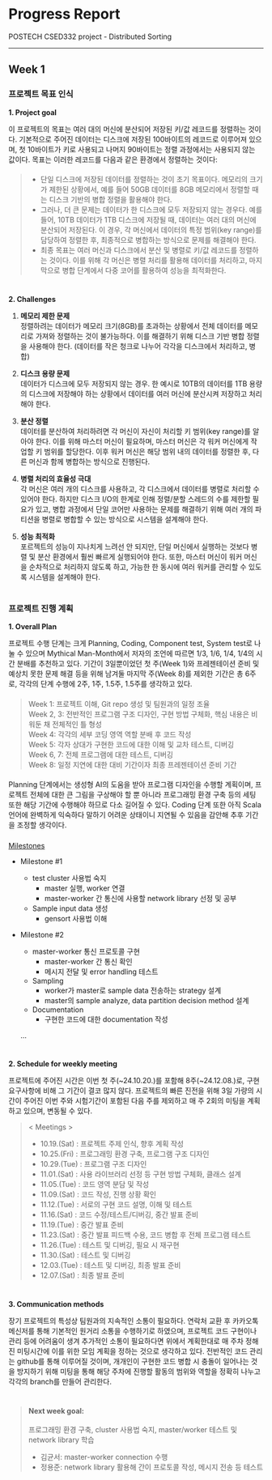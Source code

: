 # Progress Report
POSTECH CSED332 project - Distributed Sorting

---

## Week 1

### 프로젝트 목표 인식

**1. Project goal**

이 프로젝트의 목표는 여러 대의 머신에 분산되어 저장된 키/값 레코드를 정렬하는 것이다. 기본적으로 주어진 데이터는 디스크에 저장된 100바이트의 레코드로 이루어져 있으며, 첫 10바이트가 키로 사용되고 나머지 90바이트는 정렬 과정에서는 사용되지 않는 값이다. 목표는 이러한 레코드를 다음과 같은 환경에서 정렬하는 것이다:

####

> - 단일 디스크에 저장된 데이터를 정렬하는 것이 초기 목표이다. 메모리의 크기가 제한된 상황에서, 예를 들어 50GB 데이터를 8GB 메모리에서 정렬할 때는 디스크 기반의 병합 정렬을 활용해야 한다.
> - 그러나, 더 큰 문제는 데이터가 한 디스크에 모두 저장되지 않는 경우다. 예를 들어, 10TB 데이터가 1TB 디스크에 저장될 때, 데이터는 여러 대의 머신에 분산되어 저장된다. 이 경우, 각 머신에서 데이터의 특정 범위(key range)를 담당하여 정렬한 후, 최종적으로 병합하는 방식으로 문제를 해결해야 한다.
> - 최종 목표는 여러 머신과 디스크에서 분산 및 병렬로 키/값 레코드를 정렬하는 것이다. 이를 위해 각 머신은 병렬 처리를 활용해 데이터를 처리하고, 마지막으로 병합 단계에서 다중 코어를 활용하여 성능을 최적화한다.

#

**2. Challenges**

1. __메모리 제한 문제__  
   정렬하려는 데이터가 메모리 크기(8GB)를 초과하는 상황에서 전체 데이터를 메모리로 가져와 정렬하는 것이 불가능하다. 이를 해결하기 위해 디스크 기반 병합 정렬을 사용해야 한다. (데이터를 작은 청크로 나누어 각각을 디스크에서 처리하고, 병합)

2. __디스크 용량 문제__  
   데이터가 디스크에 모두 저장되지 않는 경우. 한 예시로 10TB의 데이터를 1TB 용량의 디스크에 저장해야 하는 상황에서 데이터를 여러 머신에 분산시켜 저장하고 처리해야 한다.

3. __분산 정렬__  
   데이터를 분산하여 처리하려면 각 머신이 자신이 처리할 키 범위(key range)를 알아야 한다. 이를 위해 마스터 머신이 필요하며, 마스터 머신은 각 워커 머신에게 작업할 키 범위를 할당한다. 이후 워커 머신은 해당 범위 내의 데이터를 정렬한 후, 다른 머신과 함께 병합하는 방식으로 진행된다.

4. __병렬 처리의 효율성 극대__  
   각 머신은 여러 개의 디스크를 사용하고, 각 디스크에서 데이터를 병렬로 처리할 수 있어야 한다. 하지만 디스크 I/O의 한계로 인해 정렬/분할 스레드의 수를 제한할 필요가 있고, 병합 과정에서 단일 코어만 사용하는 문제를 해결하기 위해 여러 개의 파티션을 병렬로 병합할 수 있는 방식으로 시스템을 설계해야 한다.

5. __성능 최적화__  
   포르젝트의 성능이 지나치게 느려선 안 되지만, 단일 머신에서 실행하는 것보다 병렬 및 분산 환경에서 훨씬 빠르게 실행되어야 한다. 또한, 마스터 머신이 워커 머신을 순차적으로 처리하지 않도록 하고, 가능한 한 동시에 여러 워커를 관리할 수 있도록 시스템을 설계해야 한다.

#

### 프로젝트 진행 계획

**1. Overall Plan**

프로젝트 수행 단계는 크게 Planning, Coding, Component test, System test로 나눌 수 있으며 Mythical Man-Month에서 
저자의 조언에 따르면 1/3, 1/6, 1/4, 1/4의 시간 분배를 추천하고 있다. 기간이 3일뿐이었던 첫 주(Week 1)와 프레젠테이션 준비 및 예상치
못한 문제 해결 등을 위해 남겨둘 마지막 주(Week 8)를 제외한 기간은 총 6주로, 각각의 단계 수행에 2주, 1주, 1.5주, 1.5주를 
생각하고 있다.

>####
>Week 1: 프로젝트 이해, Git repo 생성 및 팀원과의 일정 조율  
Week 2, 3: 전반적인 프로그램 구조 디자인, 구현 방법 구체화, 핵심 내용은 비워둔 채 전체적인 틀 형성  
Week 4: 각각의 세부 코딩 영역 역할 분배 후 코드 작성  
Week 5: 각자 상대가 구현한 코드에 대한 이해 및 교차 테스트, 디버깅  
Week 6, 7: 전체 프로그램에 대한 테스트, 디버깅  
Week 8: 일정 지연에 대한 대비 기간이자 최종 프레젠테이션 준비 기간  
>####

Planning 단계에서는 생성형 AI의 도움을 받아 프로그램 디자인을 수행할 계획이며, 프로젝트 전체에 대한 큰 그림을 구상해야 할 뿐 아니라
프로그래밍 환경 구축 등의 세팅 또한 해당 기간에 수행해야 하므로 다소 길어질 수 있다. Coding 단계 또한 아직 Scala 언어에 
완벽하게 익숙하다 말하기 어려운 상태이니 지연될 수 있음을 감안해 추후 기간을 조정할 생각이다.

###

<U>Milestones</U>

- Milestone #1
  - test cluster 사용법 숙지
    - master 실행, worker 연결
    - master-worker 간 통신에 사용할 network library 선정 및 공부
  - Sample input data 생성
    - gensort 사용법 이해

- Milestone #2
  - master-worker 통신 프로토콜 구현
    - master-worker 간 통신 확인
    - 메시지 전달 및 error handling 테스트
  - Sampling
    - worker가 master로 sample data 전송하는 strategy 설계
    - master의 sample analyze, data partition decision method 설계
  - Documentation
    - 구현한 코드에 대한 documentation 작성

  ...

#

**2. Schedule for weekly meeting**

프로젝트에 주어진 시간은 이번 첫 주(~24.10.20.)를 포함해 8주(~24.12.08.)로, 구현 요구사항에 비해 그 기간이 결코
많지 않다. 프로젝트의 빠른 진전을 위해 3일 가량의 시간이 주어진 이번 주와 시험기간이 포함된 다음 주를 제외하고 
매 주 2회의 미팅을 계획하고 있으며, 변동될 수 있다.

>< Meetings >
>
>- 10.19.(Sat) : 프로젝트 주제 인식, 향후 계획 작성
>- 10.25.(Fri) : 프로그래밍 환경 구축, 프로그램 구조 디자인
>- 10.29.(Tue) : 프로그램 구조 디자인
>- 11.01.(Sat) : 사용 라이브러리 선정 등 구현 방법 구체화, 클래스 설계
>- 11.05.(Tue) : 코드 영역 분담 및 작성 
>- 11.09.(Sat) : 코드 작성, 진행 상황 확인
>- 11.12.(Tue) : 서로의 구현 코드 설명, 이해 및 테스트
>- 11.16.(Sat) : 코드 수정/테스트/디버깅, 중간 발표 준비
>- 11.19.(Tue) : 중간 발표 준비
>- 11.23.(Sat) : 중간 발표 피드백 수용, 코드 병합 후 전체 프로그램 테스트
>- 11.26.(Tue) : 테스트 및 디버깅, 필요 시 재구현
>- 11.30.(Sat) : 테스트 및 디버깅
>- 12.03.(Tue) : 테스트 및 디버깅, 최종 발표 준비
>- 12.07.(Sat) : 최종 발표 준비

#

**3. Communication methods**

장기 프로젝트의 특성상 팀원과의 지속적인 소통이 필요하다. 연락처 교환 후 카카오톡 메신저를 통해 기본적인 원거리 소통을 수행하기로 하였으며, 
프로젝트 코드 구현이나 관리 등에 어려움이 생겨 추가적인 소통이 필요하다면 위에서 계획한대로 매 주차 정해진 미팅시간에 이를 위한 모임 계획을 
정하는 것으로 생각하고 있다. 전반적인 코드 관리는 github를 통해 이루어질 것이며, 개개인이 구현한 코드 병합 시 충돌이 일어나는 것을 방지하기
위해 미팅을 통해 해당 주차에 진행할 활동의 범위와 역할을 정확히 나누고 각각의 branch를 만들어 관리한다.

#

>#### Next week goal:   
> 프로그래밍 환경 구축, cluster 사용법 숙지, master/worker 테스트 및 network library 학습
> - 김균서: master-worker connection 수행
> - 정용준: network library 활용해 간이 프로토콜 작성, 메시지 전송 등 테스트

#



